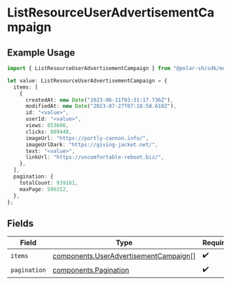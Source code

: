 # ListResourceUserAdvertisementCampaign

## Example Usage

```typescript
import { ListResourceUserAdvertisementCampaign } from "@polar-sh/sdk/models/components";

let value: ListResourceUserAdvertisementCampaign = {
  items: [
    {
      createdAt: new Date("2023-06-11T03:31:17.736Z"),
      modifiedAt: new Date("2023-07-27T07:18:50.610Z"),
      id: "<value>",
      userId: "<value>",
      views: 853606,
      clicks: 889448,
      imageUrl: "https://portly-cannon.info/",
      imageUrlDark: "https://giving-jacket.net/",
      text: "<value>",
      linkUrl: "https://uncomfortable-reboot.biz/",
    },
  ],
  pagination: {
    totalCount: 939161,
    maxPage: 506312,
  },
};
```

## Fields

| Field                                                                                          | Type                                                                                           | Required                                                                                       | Description                                                                                    |
| ---------------------------------------------------------------------------------------------- | ---------------------------------------------------------------------------------------------- | ---------------------------------------------------------------------------------------------- | ---------------------------------------------------------------------------------------------- |
| `items`                                                                                        | [components.UserAdvertisementCampaign](../../models/components/useradvertisementcampaign.md)[] | :heavy_check_mark:                                                                             | N/A                                                                                            |
| `pagination`                                                                                   | [components.Pagination](../../models/components/pagination.md)                                 | :heavy_check_mark:                                                                             | N/A                                                                                            |